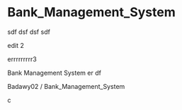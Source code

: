 

# Bank_Management_System
sdf
dsf
dsf
sdf

edit 2

errrrrrrrr3

Bank Management System 
er
df

Badawy02
/
Bank_Management_System



c
